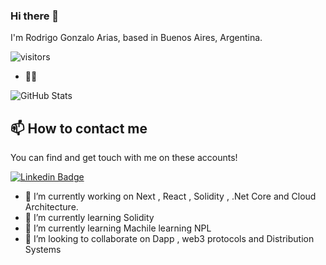 ### Hi there 👋

I'm Rodrigo Gonzalo Arias, based in Buenos Aires, Argentina.

![visitors](https://visitor-badge.laobi.icu/badge?page_id=rodrigoarias12.visitor-badge)

- 🙋‍♂️ 

![GitHub Stats](https://github-readme-stats.vercel.app/api?username=rodrigoarias12&show_icons=true)

## 📫 How to contact me

You can find and get touch with me on these accounts!

[![Linkedin Badge](https://img.shields.io/badge/rodrigoarias12-follow%20on%20linkedin-blue?style=for-the-badge&logo=linkedin)](https://www.linkedin.com/in/rodrigogonzaloarias/)

- 🔭 I’m currently working on Next , React , Solidity , .Net Core and Cloud Architecture.
- 🌱 I’m currently learning Solidity
- 🌱 I’m currently learning Machile learning NPL
- 👯 I’m looking to collaborate on Dapp , web3 protocols and  Distribution Systems 
